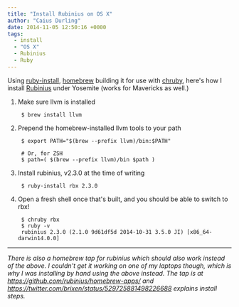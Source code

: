 ```yaml
---
title: "Install Rubinius on OS X"
author: "Caius Durling"
date: 2014-11-05 12:50:16 +0000
tags:
  - install
  - "OS X"
  - Rubinius
  - Ruby
---
```


Using [ruby-install][], [homebrew][] building it for use with [chruby][], here's how I install [Rubinius][] under Yosemite (works for Mavericks as well.)

[ruby-install]: https://github.com/postmodern/ruby-install/
[homebrew]: http://brew.sh/
[chruby]: https://github.com/postmodern/chruby/
[Rubinius]: http://rubini.us/

1. Make sure llvm is installed

        $ brew install llvm

2. Prepend the homebrew-installed llvm tools to your path

        $ export PATH="$(brew --prefix llvm)/bin:$PATH"

        # Or, for ZSH
        $ path=( $(brew --prefix llvm)/bin $path )

3. Install rubinius, v2.3.0 at the time of writing

        $ ruby-install rbx 2.3.0

4. Open a fresh shell once that's built, and you should be able to switch to rbx!

        $ chruby rbx
        $ ruby -v
        rubinius 2.3.0 (2.1.0 9d61df5d 2014-10-31 3.5.0 JI) [x86_64-darwin14.0.0]

* * *

*There is also a homebrew tap for rubinius which should also work instead of the above. I couldn't get it working on one of my laptops though, which is why I was installing by hand using the above instead. The tap is at <https://github.com/rubinius/homebrew-apps/> and <https://twitter.com/brixen/status/529725881498226688> explains install steps.*
